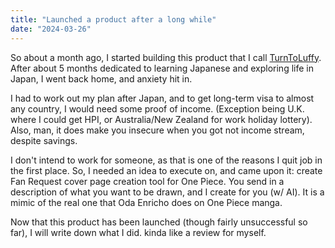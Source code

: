 ```yaml
---
title: "Launched a product after a long while"
date: "2024-03-26"
---
```


So about a month ago, I started building this product that I call [TurnToLuffy](https://www.turnluffy.com). After about 5 months dedicated to learning Japanese and exploring life in Japan, I went back home, and anxiety hit in.

I had to work out my plan after Japan, and to get long-term visa to almost any country, I would need some proof of income. (Exception being U.K. where I could get HPI, or Australia/New Zealand for work holiday lottery). Also, man, it does make you insecure when you got not income stream, despite savings.

I don't intend to work for someone, as that is one of the reasons I quit job in the first place. So, I needed an idea to execute on, and came upon it: create Fan Request cover page creation tool for One Piece. You send in a description of what you want to be drawn, and I create for you (w/ AI). It is a mimic of the real one that Oda Enricho does on One Piece manga.

Now that this product has been launched (though fairly unsuccessful so far), I will write down what I did. kinda like a review for myself.
